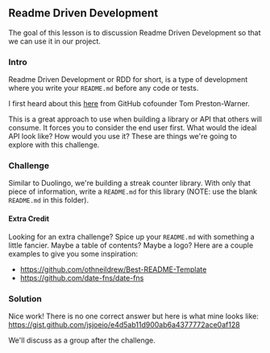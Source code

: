 ## Readme Driven Development

The goal of this lesson is to discussion Readme Driven Development so that we can use it in our project.

### Intro

Readme Driven Development or RDD for short, is a type of development where you write your `README.md` before any code or tests.

I first heard about this [here](https://tom.preston-werner.com/2010/08/23/readme-driven-development.html) from GitHub cofounder Tom Preston-Warner.

This is a great approach to use when building a library or API that others will consume. It forces you to consider the end user first. What would the ideal API look like? How would you use it? These are things we're going to explore with this challenge.

### Challenge

Similar to Duolingo, we're building a streak counter library. With only that piece of information, write a `README.md` for this library (NOTE: use the blank `README.md` in this folder).

#### Extra Credit

Looking for an extra challenge? Spice up your `README.md` with something a little fancier. Maybe a table of contents? Maybe a logo? Here are a couple examples to give you some inspiration:

- https://github.com/othneildrew/Best-README-Template
- https://github.com/date-fns/date-fns

### Solution

Nice work! There is no one correct answer but here is what mine looks like: https://gist.github.com/jsjoeio/e4d5ab11d900ab6a4377772ace0af128

We'll discuss as a group after the challenge.

